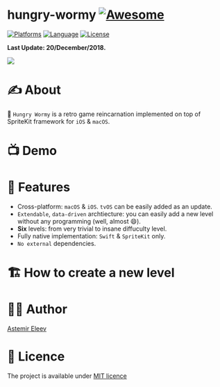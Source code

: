 # hungry-wormy [![Awesome](https://cdn.rawgit.com/sindresorhus/awesome/d7305f38d29fed78fa85652e3a63e154dd8e8829/media/badge.svg)](https://github.com/sindresorhus/awesome)

[![Platforms](https://img.shields.io/badge/platforms-macOS%20%26%20iOS-yellow.svg)]()
[![Language](https://img.shields.io/badge/language-Swift-orange.svg)]()
[![License](https://img.shields.io/badge/license-MIT-blue.svg)]()

**Last Update: 20/December/2018.**

![](logo-hungry-wormy.png)

# ✍️ About
🐛 `Hungry Wormy` is a retro game reincarnation implemented on top of SpriteKit framework for `iOS` & `macOS`.

# 📺 Demo

# 🍱 Features
- Cross-platform: `macOS` & `iOS`. `tvOS` can be easily added as an update.
- `Extendable`, `data-driven` archtiecture: you can easily add a new level without any programming (well, almost 😄). 
- **Six** levels: from very trivial to insane diffuculty level.
- Fully native implementation: `Swift` & `SpriteKit` only. 
- `No external` dependencies.

# 🏗 How to create a new level

# 👨‍💻 Author 
[Astemir Eleev](https://github.com/jVirus)

# 🔖 Licence
The project is available under [MIT licence](https://github.com/jVirus/hungry-wormy/blob/master/LICENSE)
